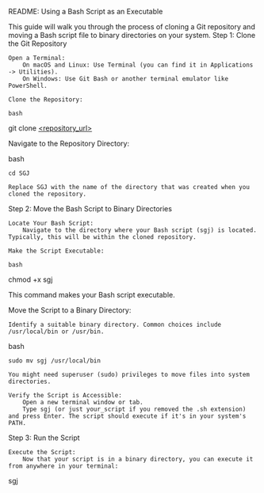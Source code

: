 README: Using a Bash Script as an Executable

This guide will walk you through the process of cloning a Git repository and moving a Bash script file to binary directories on your system.
Step 1: Clone the Git Repository

    Open a Terminal:
        On macOS and Linux: Use Terminal (you can find it in Applications -> Utilities).
        On Windows: Use Git Bash or another terminal emulator like PowerShell.

    Clone the Repository:

    bash

git clone [<repository_url>](https://github.com/Sahil-Gulihar/SGJ)



Navigate to the Repository Directory:

bash

    cd SGJ

    Replace SGJ with the name of the directory that was created when you cloned the repository.

Step 2: Move the Bash Script to Binary Directories

    Locate Your Bash Script:
        Navigate to the directory where your Bash script (sgj) is located. Typically, this will be within the cloned repository.

    Make the Script Executable:

    bash

chmod +x sgj

This command makes your Bash script executable.

Move the Script to a Binary Directory:

    Identify a suitable binary directory. Common choices include /usr/local/bin or /usr/bin.

bash

    sudo mv sgj /usr/local/bin

    You might need superuser (sudo) privileges to move files into system directories.

    Verify the Script is Accessible:
        Open a new terminal window or tab.
        Type sgj (or just your_script if you removed the .sh extension) and press Enter. The script should execute if it's in your system's PATH.

Step 3: Run the Script

    Execute the Script:
        Now that your script is in a binary directory, you can execute it from anywhere in your terminal:

sgj

